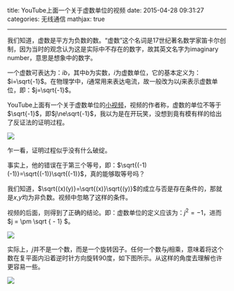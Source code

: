 title: YouTube上面一个关于虚数单位的视频
date: 2015-04-28 09:31:27
categories: 无线通信
mathjax: true

---
我们知道，虚数是平方为负数的数。“虚数”这个名词是17世纪著名数学家笛卡尔创制，因为当时的观念认为这是实际中不存在的数字，故其英文名字为imaginary number，意思是想象中的数字。

<!--more-->

一个虚数可表达为：$ib$，其中$b$为实数，$i$为虚数单位，它的基本定义为：$i=\sqrt{-1}$。在物理学中，$i$通常用来表达电流，故一般改为以$j$来表示虚数单位，即：$j=\sqrt{-1}$。



YouTube上面有一个关于虚数单位的[小视频](https://www.youtube.com/watch?v=5iCoBU0o86Q)，视频的作者称，虚数的单位不等于$\sqrt{-1}$，即$j\ne\sqrt{-1}$，我以为是在开玩笑，没想到竟有模有样的给出了反证法的证明过程。

![](http://ww4.sinaimg.cn/mw690/aeba7ac3gw1erkgh4a0w0j20hz0aydh6.jpg)

乍一看，证明过程似乎没有什么破绽。

事实上，他的错误在于第三个等号，即：$\sqrt{(-1)(-1)}=\sqrt{(-1)}\sqrt{(-1)}$，真的能够取等号吗？

我们知道，$\sqrt{(x)(y)}=\sqrt{(x)}\sqrt{(y)}$的成立与否是存在条件的，那就是$x$,$y$均为非负数。视频中忽略了这样的条件。

视频的后面，则得到了正确的结论。即：虚数单位的定义应该为：$j^2=-1$，进而$j =  \pm \sqrt { - 1} $。

![](http://ww2.sinaimg.cn/mw690/aeba7ac3gw1erkgh4tcpyj20hu0axdhb.jpg)

实际上，$j$并不是一个数，而是一个旋转因子。任何一个数与$j$相乘，意味着将这个数在复平面内沿着逆时针方向旋转90度，如下图所示。从这样的角度去理解也许更容易一些。

![](http://ww1.sinaimg.cn/mw690/aeba7ac3gw1erkgh3ukvqj20dh0dcdg6.jpg)




